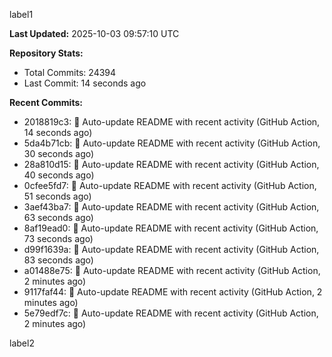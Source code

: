 
label1 
<!-- ACTIVITY_START -->
**Last Updated:** 2025-10-03 09:57:10 UTC

**Repository Stats:**
- Total Commits: 24394
- Last Commit: 14 seconds ago

**Recent Commits:**
- 2018819c3: 🤖 Auto-update README with recent activity (GitHub Action, 14 seconds ago)
- 5da4b71cb: 🤖 Auto-update README with recent activity (GitHub Action, 30 seconds ago)
- 28a810d15: 🤖 Auto-update README with recent activity (GitHub Action, 40 seconds ago)
- 0cfee5fd7: 🤖 Auto-update README with recent activity (GitHub Action, 51 seconds ago)
- 3aef43ba7: 🤖 Auto-update README with recent activity (GitHub Action, 63 seconds ago)
- 8af19ead0: 🤖 Auto-update README with recent activity (GitHub Action, 73 seconds ago)
- d99f1639a: 🤖 Auto-update README with recent activity (GitHub Action, 83 seconds ago)
- a01488e75: 🤖 Auto-update README with recent activity (GitHub Action, 2 minutes ago)
- 9117faf44: 🤖 Auto-update README with recent activity (GitHub Action, 2 minutes ago)
- 5e79edf7c: 🤖 Auto-update README with recent activity (GitHub Action, 2 minutes ago)
<!-- ACTIVITY_END -->

label2
